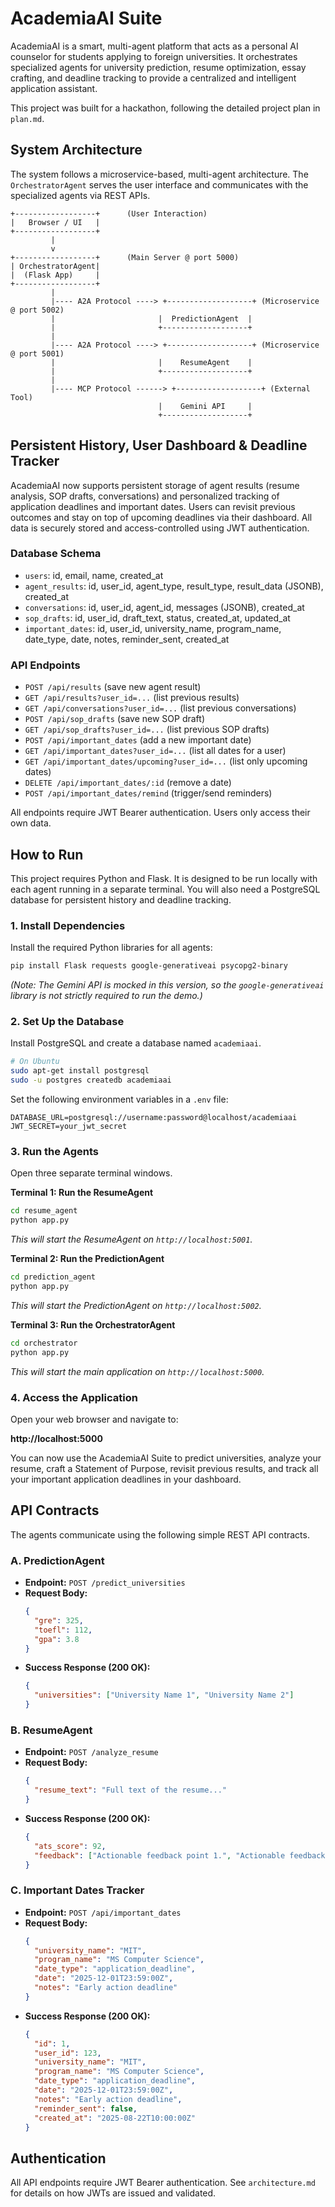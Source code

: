 # AcademiaAI Suite

AcademiaAI is a smart, multi-agent platform that acts as a personal AI counselor for students applying to foreign universities. It orchestrates specialized agents for university prediction, resume optimization, essay crafting, and deadline tracking to provide a centralized and intelligent application assistant.

This project was built for a hackathon, following the detailed project plan in `plan.md`.

## System Architecture

The system follows a microservice-based, multi-agent architecture. The `OrchestratorAgent` serves the user interface and communicates with the specialized agents via REST APIs.

```
+------------------+      (User Interaction)
|   Browser / UI   |
+------------------+
         |
         v
+------------------+      (Main Server @ port 5000)
| OrchestratorAgent|
|  (Flask App)     |
+------------------+
         |
         |---- A2A Protocol ----> +-------------------+ (Microservice @ port 5002)
         |                       |  PredictionAgent  |
         |                       +-------------------+
         |
         |---- A2A Protocol ----> +-------------------+ (Microservice @ port 5001)
         |                       |    ResumeAgent    |
         |                       +-------------------+
         |
         |---- MCP Protocol ------> +-------------------+ (External Tool)
                                 |    Gemini API     |
                                 +-------------------+
```

## Persistent History, User Dashboard & Deadline Tracker

AcademiaAI now supports persistent storage of agent results (resume analysis, SOP drafts, conversations) and personalized tracking of application deadlines and important dates. Users can revisit previous outcomes and stay on top of upcoming deadlines via their dashboard. All data is securely stored and access-controlled using JWT authentication.

### Database Schema

- `users`: id, email, name, created_at
- `agent_results`: id, user_id, agent_type, result_type, result_data (JSONB), created_at
- `conversations`: id, user_id, agent_id, messages (JSONB), created_at
- `sop_drafts`: id, user_id, draft_text, status, created_at, updated_at
- `important_dates`: id, user_id, university_name, program_name, date_type, date, notes, reminder_sent, created_at

### API Endpoints

- `POST /api/results` (save new agent result)
- `GET /api/results?user_id=...` (list previous results)
- `GET /api/conversations?user_id=...` (list previous conversations)
- `POST /api/sop_drafts` (save new SOP draft)
- `GET /api/sop_drafts?user_id=...` (list previous SOP drafts)
- `POST /api/important_dates` (add a new important date)
- `GET /api/important_dates?user_id=...` (list all dates for a user)
- `GET /api/important_dates/upcoming?user_id=...` (list only upcoming dates)
- `DELETE /api/important_dates/:id` (remove a date)
- `POST /api/important_dates/remind` (trigger/send reminders)

All endpoints require JWT Bearer authentication. Users only access their own data.

## How to Run

This project requires Python and Flask. It is designed to be run locally with each agent running in a separate terminal. You will also need a PostgreSQL database for persistent history and deadline tracking.

### 1. Install Dependencies

Install the required Python libraries for all agents:

```bash
pip install Flask requests google-generativeai psycopg2-binary
```

_(Note: The Gemini API is mocked in this version, so the `google-generativeai` library is not strictly required to run the demo.)_

### 2. Set Up the Database

Install PostgreSQL and create a database named `academiaai`.

```bash
# On Ubuntu
sudo apt-get install postgresql
sudo -u postgres createdb academiaai
```

Set the following environment variables in a `.env` file:

```
DATABASE_URL=postgresql://username:password@localhost/academiaai
JWT_SECRET=your_jwt_secret
```

### 3. Run the Agents

Open three separate terminal windows.

**Terminal 1: Run the ResumeAgent**

```bash
cd resume_agent
python app.py
```

_This will start the ResumeAgent on `http://localhost:5001`._

**Terminal 2: Run the PredictionAgent**

```bash
cd prediction_agent
python app.py
```

_This will start the PredictionAgent on `http://localhost:5002`._

**Terminal 3: Run the OrchestratorAgent**

```bash
cd orchestrator
python app.py
```

_This will start the main application on `http://localhost:5000`._

### 4. Access the Application

Open your web browser and navigate to:

**http://localhost:5000**

You can now use the AcademiaAI Suite to predict universities, analyze your resume, craft a Statement of Purpose, revisit previous results, and track all your important application deadlines in your dashboard.

## API Contracts

The agents communicate using the following simple REST API contracts.

### A. PredictionAgent

- **Endpoint:** `POST /predict_universities`
- **Request Body:**
  ```json
  {
    "gre": 325,
    "toefl": 112,
    "gpa": 3.8
  }
  ```
- **Success Response (200 OK):**
  ```json
  {
    "universities": ["University Name 1", "University Name 2"]
  }
  ```

### B. ResumeAgent

- **Endpoint:** `POST /analyze_resume`
- **Request Body:**
  ```json
  {
    "resume_text": "Full text of the resume..."
  }
  ```
- **Success Response (200 OK):**
  ```json
  {
    "ats_score": 92,
    "feedback": ["Actionable feedback point 1.", "Actionable feedback point 2."]
  }
  ```

### C. Important Dates Tracker

- **Endpoint:** `POST /api/important_dates`
- **Request Body:**
  ```json
  {
    "university_name": "MIT",
    "program_name": "MS Computer Science",
    "date_type": "application_deadline",
    "date": "2025-12-01T23:59:00Z",
    "notes": "Early action deadline"
  }
  ```
- **Success Response (200 OK):**
  ```json
  {
    "id": 1,
    "user_id": 123,
    "university_name": "MIT",
    "program_name": "MS Computer Science",
    "date_type": "application_deadline",
    "date": "2025-12-01T23:59:00Z",
    "notes": "Early action deadline",
    "reminder_sent": false,
    "created_at": "2025-08-22T10:00:00Z"
  }
  ```

## Authentication

All API endpoints require JWT Bearer authentication. See `architecture.md` for details on how JWTs are issued and validated.
